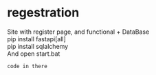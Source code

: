 # regestration
Site with register page, and functional + DataBase  
pip install fastapi[all]  
pip install sqlalchemy  
And open start.bat
```bash
code in there
```
